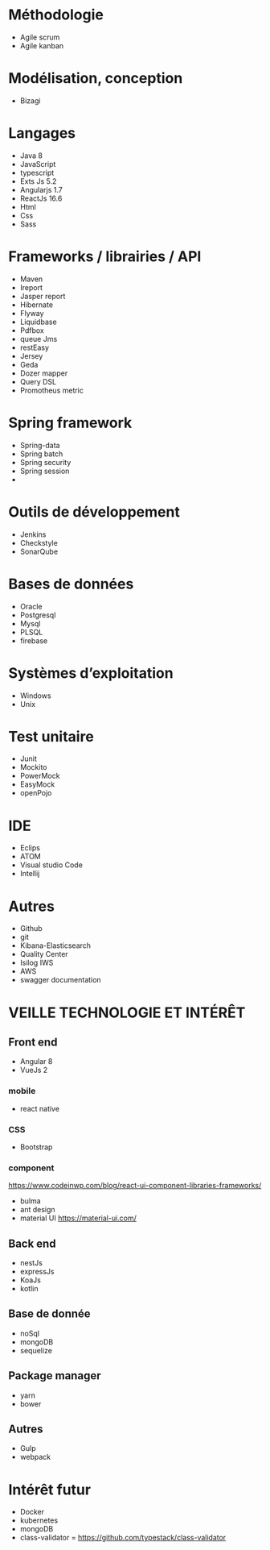 
# Méthodologie
- Agile scrum
- Agile kanban

# Modélisation, conception
- Bizagi

# Langages
- Java 8 
- JavaScript
- typescript
- Exts Js 5.2
- Angularjs 1.7
- ReactJs  16.6
- Html
- Css
- Sass

# Frameworks / librairies / API
- Maven
- Ireport
- Jasper report
- Hibernate
- Flyway
- Liquidbase
- Pdfbox
- queue Jms
- restEasy
- Jersey
- Geda
- Dozer mapper
- Query DSL
- Promotheus metric

# Spring framework
- Spring-data
- Spring batch
- Spring security
- Spring session
- 


# Outils de développement
- Jenkins
- Checkstyle
- SonarQube

# Bases de données
- Oracle
- Postgresql
- Mysql
- PLSQL
- firebase

# Systèmes d’exploitation
- Windows
- Unix

# Test unitaire
- Junit
- Mockito
- PowerMock
- EasyMock
- openPojo

# IDE
- Eclips
- ATOM
- Visual studio Code
- Intellij

# Autres

- Github
- git
- Kibana-Elasticsearch
- Quality Center
- Isilog IWS
- AWS
- swagger documentation

# VEILLE TECHNOLOGIE ET INTÉRÊT	
## Front end 
- Angular 8 
- VueJs 2

### mobile
- react native

### CSS
- Bootstrap

### component
https://www.codeinwp.com/blog/react-ui-component-libraries-frameworks/
- bulma
- ant design
- material UI https://material-ui.com/

## Back end
- nestJs
- expressJs
- KoaJs
- kotlin

## Base de donnée
- noSql
- mongoDB
- sequelize

## Package manager
 - yarn
 - bower
 
## Autres
- Gulp
- webpack

# Intérêt futur
- Docker
- kubernetes
- mongoDB
- class-validator = https://github.com/typestack/class-validator
